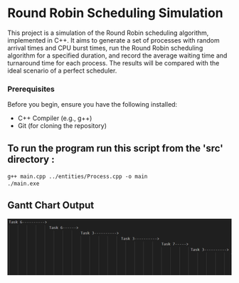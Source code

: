 # Round Robin Scheduling Simulation

This project is a simulation of the Round Robin scheduling algorithm, implemented in C++. It aims to generate a set of processes with random arrival times and CPU burst times, run the Round Robin scheduling algorithm for a specified duration, and record the average waiting time and turnaround time for each process. The results will be compared with the ideal scenario of a perfect scheduler.

### Prerequisites

Before you begin, ensure you have the following installed:

- C++ Compiler (e.g., g++)
- Git (for cloning the repository)

## To run the program run this script from the 'src' directory :

```
g++ main.cpp ../entities/Process.cpp -o main
./main.exe
```

## Gantt Chart Output

![imageOfTheGanttChart](./assets//img//ganttChart.png)
